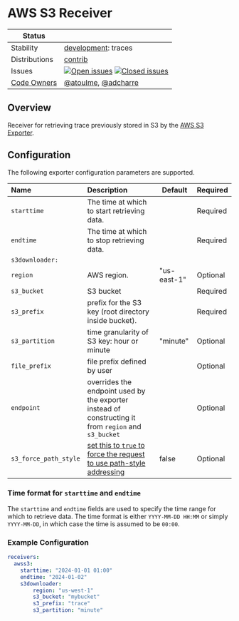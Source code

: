 # AWS S3 Receiver
<!-- status autogenerated section -->
| Status        |           |
| ------------- |-----------|
| Stability     | [development]: traces   |
| Distributions | [contrib] |
| Issues        | [![Open issues](https://img.shields.io/github/issues-search/open-telemetry/opentelemetry-collector-contrib?query=is%3Aissue%20is%3Aopen%20label%3Areceiver%2Fawss3%20&label=open&color=orange&logo=opentelemetry)](https://github.com/open-telemetry/opentelemetry-collector-contrib/issues?q=is%3Aopen+is%3Aissue+label%3Areceiver%2Fawss3) [![Closed issues](https://img.shields.io/github/issues-search/open-telemetry/opentelemetry-collector-contrib?query=is%3Aissue%20is%3Aclosed%20label%3Areceiver%2Fawss3%20&label=closed&color=blue&logo=opentelemetry)](https://github.com/open-telemetry/opentelemetry-collector-contrib/issues?q=is%3Aclosed+is%3Aissue+label%3Areceiver%2Fawss3) |
| [Code Owners](https://github.com/open-telemetry/opentelemetry-collector-contrib/blob/main/CONTRIBUTING.md#becoming-a-code-owner)    | [@atoulme](https://www.github.com/atoulme), [@adcharre](https://www.github.com/adcharre) |

[development]: https://github.com/open-telemetry/opentelemetry-collector#development
[contrib]: https://github.com/open-telemetry/opentelemetry-collector-releases/tree/main/distributions/otelcol-contrib
<!-- end autogenerated section -->

## Overview
Receiver for retrieving trace previously stored in S3 by the [AWS S3 Exporter](../../exporter/awss3exporter/README.md).

## Configuration
The following exporter configuration parameters are supported.

| Name                  | Description                                                                                                                                | Default     | Required |
|:----------------------|:-------------------------------------------------------------------------------------------------------------------------------------------|-------------|----------|
| `starttime`           | The time at which to start retrieving data.                                                                                                |             | Required |
| `endtime`             | The time at which to stop retrieving data.                                                                                                 |             | Required |
| `s3downloader:`       |                                                                                                                                            |             |          |
| `region`              | AWS region.                                                                                                                                | "us-east-1" | Optional |
| `s3_bucket`           | S3 bucket                                                                                                                                  |             | Required |
| `s3_prefix`           | prefix for the S3 key (root directory inside bucket).                                                                                      |             | Required |
| `s3_partition`        | time granularity of S3 key: hour or minute                                                                                                 | "minute"    | Optional |
| `file_prefix`         | file prefix defined by user                                                                                                                |             | Optional |
| `endpoint`            | overrides the endpoint used by the exporter instead of constructing it from `region` and `s3_bucket`                                       |             | Optional |
| `s3_force_path_style` | [set this to `true` to force the request to use path-style addressing](http://docs.aws.amazon.com/AmazonS3/latest/dev/VirtualHosting.html) | false       | Optional |

### Time format for `starttime` and `endtime`
The `starttime` and `endtime` fields are used to specify the time range for which to retrieve data. 
The time format is either `YYYY-MM-DD HH:MM` or simply `YYYY-MM-DD`, in which case the time is assumed to be `00:00`.

### Example Configuration

```yaml
receivers:
  awss3:
    starttime: "2024-01-01 01:00"
    endtime: "2024-01-02"
    s3downloader:
        region: "us-west-1"
        s3_bucket: "mybucket"
        s3_prefix: "trace"
        s3_partition: "minute"
```